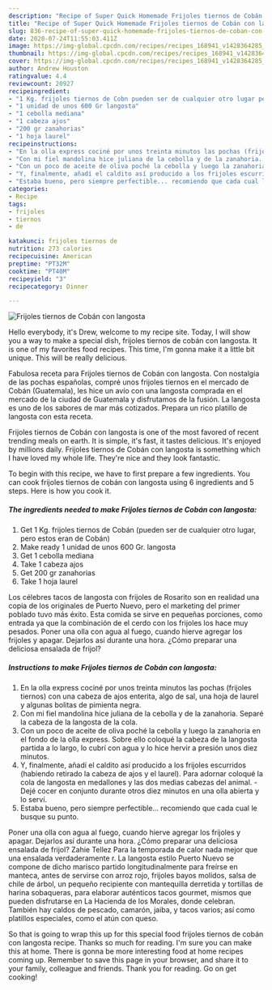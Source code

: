 ```yaml
---
description: "Recipe of Super Quick Homemade Frijoles tiernos de Cobán con langosta"
title: "Recipe of Super Quick Homemade Frijoles tiernos de Cobán con langosta"
slug: 836-recipe-of-super-quick-homemade-frijoles-tiernos-de-coban-con-langosta
date: 2020-07-24T11:55:03.411Z
image: https://img-global.cpcdn.com/recipes/recipes_168941_v1428364285_receta_foto_00168941-h0mc1mtzfpbrchjkqmkr/751x532cq70/frijoles-tiernos-de-coban-con-langosta-foto-principal.jpg
thumbnail: https://img-global.cpcdn.com/recipes/recipes_168941_v1428364285_receta_foto_00168941-h0mc1mtzfpbrchjkqmkr/751x532cq70/frijoles-tiernos-de-coban-con-langosta-foto-principal.jpg
cover: https://img-global.cpcdn.com/recipes/recipes_168941_v1428364285_receta_foto_00168941-h0mc1mtzfpbrchjkqmkr/751x532cq70/frijoles-tiernos-de-coban-con-langosta-foto-principal.jpg
author: Andrew Houston
ratingvalue: 4.4
reviewcount: 20927
recipeingredient:
- "1 Kg. frijoles tiernos de Cobn pueden ser de cualquier otro lugar pero estos eran de Cobn"
- "1 unidad de unos 600 Gr langosta"
- "1 cebolla mediana"
- "1 cabeza ajos"
- "200 gr zanahorias"
- "1 hoja laurel"
recipeinstructions:
- "En la olla express cociné por unos treinta minutos las pochas (frijoles tiernos) con una cabeza de ajos enterita, algo de sal, una hoja de laurel y algunas bolitas de pimienta negra."
- "Con mi fiel mandolina hice juliana de la cebolla y de la zanahoria. Separé la cabeza de la langosta de la cola."
- "Con un poco de aceite de oliva poché la cebolla y luego la zanahoria en el fondo de la olla express. Sobre ello coloqué la cabeza de la langosta partida a lo largo, lo cubrí con agua y lo hice hervir a presión unos diez minutos."
- "Y, finalmente, añadí el caldito así producido a los frijoles escurridos (habiendo retirado la cabeza de ajos y el laurel). Para adornar coloqué la cola de langosta en medallones y las dos medias cabezas del animal. Dejé cocer en conjunto durante otros diez minutos en una olla abierta y lo serví."
- "Estaba bueno, pero siempre perfectible... recomiendo que cada cual le busque su punto."
categories:
- Recipe
tags:
- frijoles
- tiernos
- de

katakunci: frijoles tiernos de 
nutrition: 273 calories
recipecuisine: American
preptime: "PT32M"
cooktime: "PT40M"
recipeyield: "3"
recipecategory: Dinner

---
```



![Frijoles tiernos de Cobán con langosta](https://img-global.cpcdn.com/recipes/recipes_168941_v1428364285_receta_foto_00168941-h0mc1mtzfpbrchjkqmkr/751x532cq70/frijoles-tiernos-de-coban-con-langosta-foto-principal.jpg)

Hello everybody, it's Drew, welcome to my recipe site. Today, I will show you a way to make a special dish, frijoles tiernos de cobán con langosta. It is one of my favorites food recipes. This time, I'm gonna make it a little bit unique. This will be really delicious.

Fabulosa receta para Frijoles tiernos de Cobán con langosta. Con nostalgia de las pochas españolas, compré unos frijoles tiernos en el mercado de Cobán (Guatemala), les hice un avío con una langosta comprada en el mercado de la ciudad de Guatemala y disfrutamos de la fusión. La langosta es uno de los sabores de mar más cotizados. Prepara un rico platillo de langosta con esta receta.

Frijoles tiernos de Cobán con langosta is one of the most favored of recent trending meals on earth. It is simple, it's fast, it tastes delicious. It's enjoyed by millions daily. Frijoles tiernos de Cobán con langosta is something which I have loved my whole life. They're nice and they look fantastic.


To begin with this recipe, we have to first prepare a few ingredients. You can cook frijoles tiernos de cobán con langosta using 6 ingredients and 5 steps. Here is how you cook it.

<!--inarticleads1-->

##### The ingredients needed to make Frijoles tiernos de Cobán con langosta:

1. Get 1 Kg. frijoles tiernos de Cobán (pueden ser de cualquier otro lugar, pero estos eran de Cobán)
1. Make ready 1 unidad de unos 600 Gr. langosta
1. Get 1 cebolla mediana
1. Take 1 cabeza ajos
1. Get 200 gr zanahorias
1. Take 1 hoja laurel


Los célebres tacos de langosta con frijoles de Rosarito son en realidad una copia de los originales de Puerto Nuevo, pero el marketing del primer poblado tuvo más éxito. Esta comida se sirve en pequeñas porciones, como entrada ya que la combinación de el cerdo con los frijoles los hace muy pesados. Poner una olla con agua al fuego, cuando hierve agregar los frijoles y apagar. Dejarlos así durante una hora. ¿Cómo preparar una deliciosa ensalada de frijol? 

<!--inarticleads2-->

##### Instructions to make Frijoles tiernos de Cobán con langosta:

1. En la olla express cociné por unos treinta minutos las pochas (frijoles tiernos) con una cabeza de ajos enterita, algo de sal, una hoja de laurel y algunas bolitas de pimienta negra.
1. Con mi fiel mandolina hice juliana de la cebolla y de la zanahoria. Separé la cabeza de la langosta de la cola.
1. Con un poco de aceite de oliva poché la cebolla y luego la zanahoria en el fondo de la olla express. Sobre ello coloqué la cabeza de la langosta partida a lo largo, lo cubrí con agua y lo hice hervir a presión unos diez minutos.
1. Y, finalmente, añadí el caldito así producido a los frijoles escurridos (habiendo retirado la cabeza de ajos y el laurel). Para adornar coloqué la cola de langosta en medallones y las dos medias cabezas del animal. - Dejé cocer en conjunto durante otros diez minutos en una olla abierta y lo serví.
1. Estaba bueno, pero siempre perfectible... recomiendo que cada cual le busque su punto.


Poner una olla con agua al fuego, cuando hierve agregar los frijoles y apagar. Dejarlos así durante una hora. ¿Cómo preparar una deliciosa ensalada de frijol? Zahie Tellez Para la temporada de calor nada mejor que una ensalada verdaderamente r. La langosta estilo Puerto Nuevo se compone de dicho marisco partido longitudinalmente para freírse en manteca, antes de servirse con arroz rojo, frijoles bayos molidos, salsa de chile de árbol, un pequeño recipiente con mantequilla derretida y tortillas de harina sobaqueras, para elaborar auténticos tacos gourmet, mismos que pueden disfrutarse en La Hacienda de los Morales, donde celebran. También hay caldos de pescado, camarón, jaiba, y tacos varios; así como platillos especiales, como el atún con queso. 

So that is going to wrap this up for this special food frijoles tiernos de cobán con langosta recipe. Thanks so much for reading. I'm sure you can make this at home. There is gonna be more interesting food at home recipes coming up. Remember to save this page in your browser, and share it to your family, colleague and friends. Thank you for reading. Go on get cooking!

